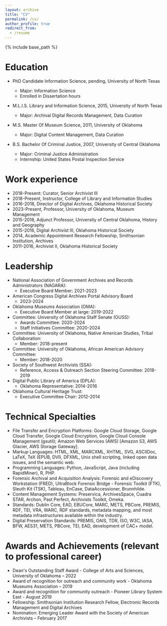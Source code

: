 ```yaml
---
layout: archive
title: "CV"
permalink: /cv/
author_profile: true
redirect_from:
  - /resume
---
```


{% include base_path %}

Education
======

* PhD Candidate Information Science, pending, University of North Texas
    * Major: Information Science
    * Enrolled in Dissertation hours

* M.L.I.S. Library and Information Science, 2015, University of North Texas
    * Major: Archival Digital Records Management, Data Curation

* M.S. Master Of Museum Science, 2011, University of Oklahoma
    * Major: Digital Content Management, Data Curation

* B.S. Bachelor Of Criminal Justice, 2007, University of Central Oklahoma
    * Major: Criminal Justice Administration
    * Internship: United States Postal Inspection Service

Work experience
======
* 2018-Present: Curator, Senior Archivist III
* 2018-Present, Instructor, College of Library and Information Studies
* 2016-2018, Director of Digital Archives, Oklahoma Historical Society
* 2023-Present, Professor, University of Oklahoma, Museum Management
* 2015-2018, Adjunct Professor, University of Central Oklahoma, History and Geography
* 2015-2016, Digital Archivist III, Oklahoma Historical Society
* 2014, Academic Appointment Research Fellowship, Smithsonian Institution, Archives
* 2011-2016, Archivist II, Oklahoma Historical Society
  
Leadership
======
* National Association of Government Archives and Records Administrators (NAGARA):
    * Executive Board Member: 2021-2023
* American Congress Digital Archives Portal Advisory Board
    * 2023-2024
* Oklahoma Museums Association (OMA):
    * Executive Board Member at large: 2019-2022
* Committee: University of Oklahoma Staff Senate (OUSS):
    * Awards Committee: 2020-2024
    * Staff Initiatives Committee: 2020-2024
* Committee: University of Oklahoma, Native American Studies, Tribal Collaboration:
    * Member: 2018-present
* Committee: University of Oklahoma, African American Advisory Committee:
    * Member: 2018-2020
* Society of Southwest Archivists (SSA):
    * Reference, Access & Outreach Section Steering Committee: 2018-2019
* Digital Public Library of America (DPLA):
    * Oklahoma Representative: 2014-2016
* Oklahoma Cultural Heritage Trust:
    * Executive Committee Chair: 2012-2014

Technical Specialties
======
* File Transfer and Encryption Platforms: Google Cloud Storage, Google Cloud Transfer, Google Cloud Encryption, Google Cloud Console Management (gsutil); Amazon Web Services (AWS) [Amazon S3, AWS Glacier, AWS Storage Gateway].
* Markup Languages: HTML, XML, MARCXML, XHTML, SVG, ASCIIDoc, LaTeX, TeX (EPUB, DVI), DFXML, Unix shell scripting, linked open data issues, and the semantic web.
* Programming Languages: Python, JavaScript, Java (including RapidMiner), R, PHP.
* Forensic Archival and Acquisition Analysis: Forensic and eDiscovery Workstation (FRED), UltraBlock Forensic Bridge - Forensic Toolkit (FTK), Sleuth Kit (TSK), Tableau, EnCase, DataAccessioner, Brunnhilde.
* Content Management Systems: Preservica, ArchivesSpace, Cuadra STAR, Archon, Past Perfect, Archivists Toolkit, Omeka.
* Standards: Dublin Core, EAD, EBUCore, MARC, METS, PBCore, PREMIS, RDF, TEI, VRA, WARC, RDF standards, metadata mapping, and most metadata infrastructures available within the industry.
* Digital Preservation Standards: PREMIS, OAIS, TDR, ISO, W3C, IASA, BFW, AES31, METS, PBCore, TEI, EAD, development of CAC+ model.

Awards and Achievements (relevant to professional career)
======
* Dean's Outstanding Staff Award - College of Arts and Sciences, University of Oklahoma – 2022
* Award of recognition for outreach and community work - Oklahoma Museums Association – 2019
* Award and recognition for community outreach - Pioneer Library System East - August 2019
* Fellowship: Smithsonian Institution Research Fellow, Electronic Records Management and Digital Archives
* Nomination: Emerging Leader Award with the Society of American Archivists – February 2017


